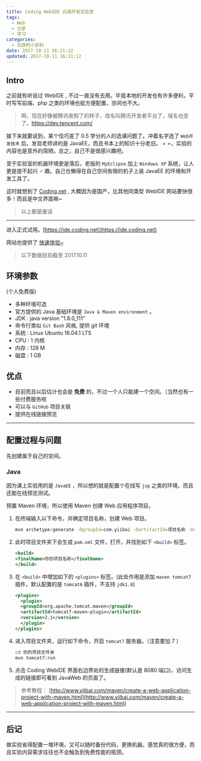 ```yaml
---
title: Coding WebIDE 云端开发实验室
tags:
  - Web
  - 分享
  - 学习
categories:
  - 云游的小安利
date: 2017-10-11 16:21:12
updated: 2017-10-11 16:21:12
---
```


## Intro

之前就有听说过 WebIDE , 不过一直没有去用。毕竟本地的开发也有许多便利，平时写写前端、php 之类的环境也挺方便配置，空间也不大。

<!-- more -->

> 啊，现在好像被腾讯收购了的样子，改名叫腾讯开发者平台了，域名也变了。<https://dev.tencent.com/>

接下来就要说到，某个恰巧差了 0.5 学分的人的选课问题了。冲着名字选了 `Web开发技术` 后，发现老师讲的是 JavaEE，而且书本上的知识十分老旧。 = =，实验的内容也是意外的简陋。总之，自己不是很感兴趣吧。

至于实验室的机器环境更是落后，老版的 `MyEclipse` 加上 `Windows XP` 系统，让人更是提不起兴 ♂ 趣。自己也懒得在自己空间有限的机子上装 JavaEE 的环境和开发工具了。

这时就想到了 [Coding.net](http://coding.net) , 大概因为是国产，比其他同类型 WebIDE 网站要快很多！而且是中文界面嘛~

> 以上都是废话

---

进入正式试用。[https://ide.coding.net](https://ide.coding.net)

网站也提供了 [快速体验~](https://ide.coding.net)

> 以下数据目前截至 2017.10.11

## 环境参数

(个人免费版)

- 多种环境可选
- 官方提供的 Java 基础环境是 `Java & Maven environment` 。
- JDK : java version "1.8.0_111"
- 命令行类似 `Git Bash` 风格, 提供 git 环境
- 系统 : Linux Ubuntu 16.04.1 LTS
- CPU : 1 内核
- 内存 : 128 M
- 磁盘 : 1 GB

## 优点

- 目前而且以后估计也会是 **免费** 的，不过一个人只能建一个空间。（当然也有一些付费服务啦
- 可以与 `GitHub` 项目关联
- 提供在线链接预览

---

## 配置过程与问题

先创建属于自己的空间。

### Java

因为课上实验用的是 `JavaEE` ，所以想的就是配置个在线写 `jsp` 之类的环境，而且还能在线预览测试。

预置 Maven 环境，所以使用 Maven 创建 Web 应用程序项目。

1. 在终端输入以下命令，并确定项目名称，创建 Web 项目。

   ```bash
   mvn archetype:generate -DgroupId=com.yiibai -DartifactId=项目名称 -DarchetypeArtifactId=maven-archetype-webapp -DinteractiveMode=false
   ```

2. 此时项目文件夹下会生成 `pom.xml` 文件，打开，并找到如下 `<build>` 标签。

   ```xml
   <build>
   <finalName>你的项目名称</finalName>
   </build>
   ```

3. 在 `<build>` 中增加如下的 `<plugins>` 标签。(此处作用是添加 `maven tomcat7` 插件，默认配置的是 `tomcat6` 插件，不支持 `jdk1.8`)

   ```xml
   <plugins>
     <plugin>
     <groupId>org.apache.tomcat.maven</groupId>
     <artifactId>tomcat7-maven-plugin</artifactId>
     <version>2.1</version>
     </plugin>
   </plugins>
   ```

4. 进入项目文件夹，运行如下命令，开启 `tomcat7` 服务器。（注意要加 7 ）

   ```bash
   cd 你的项目文件夹
   mvn tomcat7:run
   ```

5. 点击 Coding WebIDE 界面右边界处的生成链接(默认是 8080 端口)，访问生成的链接即可看到 JavaWeb 的页面了。

> 参考教程： [http://www.yiibai.com/maven/create-a-web-application-project-with-maven.html](http://www.yiibai.com/maven/create-a-web-application-project-with-maven.html)

---

## 后记

做实验省得配置一堆环境，又可以随时备份代码，更换机器。感觉真的很方便，而且实验内容需求往往也不会触及到免费性能的瓶颈。
